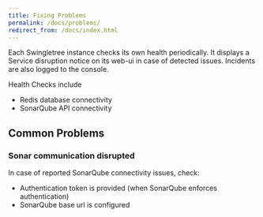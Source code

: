 ```yaml
---
title: Fixing Problems
permalink: /docs/problems/
redirect_from: /docs/index.html
---
```


Each Swingletree instance checks its own health periodically. It displays a Service disruption notice on its web-ui in case of detected issues.
Incidents are also logged to the console.

Health Checks include

* Redis database connectivity
* SonarQube API connectivity

## Common Problems

### Sonar communication disrupted

In case of reported SonarQube connectivity issues, check:

* Authentication token is provided (when SonarQube enforces authentication)
* SonarQube base url is configured

